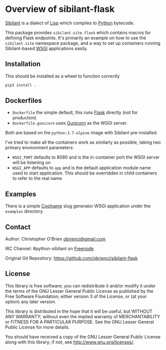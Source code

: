 # Overview of sibilant-flask

[Sibilant] is a dialect of [Lisp] which compiles to [Python] bytecode.

This package provides `sibilant.site.flask` which contains macros for
defining Flask endpoints. It's primarily an example on how to use the
`sibilant.site` namespace package, and a way to set up containers
running Sibilant-based [WSGI] applications easily.

[Sibilant]: https://github.com/obriencj/python-sibilant/

[LISP]: https://en.wikipedia.org/wiki/Lisp_(programming_language)

[Python]: https://python.org/

[WSGI]: https://wsgi.readthedocs.io/


## Installation

This should be installed as a wheel to function correctly

```bash
pip3 install .
```


## Dockerfiles

* `Dockerfile` the simple default, this runs [Flask] directly (not for
  production)
* `Dockerfile.gunicorn` uses [Gunicorn] as the WSGI server.

Both are based on the `python:3.7-alpine` image with Sibilant
pre-installed.

I've tried to make all the containers work as similarly as possible,
taking two primary environment parameters:

* `WSGI_PORT` defaults to 8080 and is the in-container port the WSGI
  server will be listening on
* `WSGI_APP` defaults to `app` and is the default application module
  name used to start application. This should be overridden in child
  containers to refer to the real name

[Flask]: https://palletsprojects.com/p/flask

[Gunicorn]: https://gunicorn.org


## Examples

There is a simple [Coolname] slug generator WSGI application under the
`examples` directory.

[Coolname]: https://alexanderlukanin13/coolname


## Contact

Author: Christopher O'Brien  <obriencj@gmail.com>

IRC Channel: #python-sibilant on [Freenode]

Original Git Repository: <https://github.com/obriencj/sibilant-flask>

[Freenode]: https://freenode.net


## License

This library is free software; you can redistribute it and/or modify
it under the terms of the GNU Lesser General Public License as
published by the Free Software Foundation; either version 3 of the
License, or (at your option) any later version.

This library is distributed in the hope that it will be useful, but
WITHOUT ANY WARRANTY; without even the implied warranty of
MERCHANTABILITY or FITNESS FOR A PARTICULAR PURPOSE.  See the GNU
Lesser General Public License for more details.

You should have received a copy of the GNU Lesser General Public
License along with this library; if not, see
<http://www.gnu.org/licenses/>.
